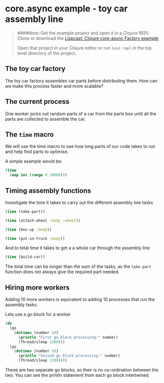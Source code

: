 # core.async example - toy car assembly line

>####Note::Get the example project and open it in a Clojure REPL
> Clone or download the [Lispcast: Clojure core-async Factory example](https://github.com/ericnormand/lispcast-clojure-core-async)
>
> Open that project in your Clojure editor or run `lein repl` in the top level directory of the project.


## The toy car factory

The toy car factory assembles car parts before distributing them.  How can we make this process faster and more scalable?


## The current process

One worker picks out random parts of a car from the parts box until all the parts are collected to assemble the car.



## The `time` macro

We will use the time macro to see how long parts of our code takes to run and help find parts to optimise.

A simple example would be:

```clojure
(time
  (map inc (range 0 10000)))
```


## Timing assembly functions

Investigate the time it takes to carry out the different assembly line tasks

```clojure
(time (take-part))

(time (attach-wheel :body :wheel))

(time (box-up :body))

(time (put-in-truck :body))
```

And to total time it takes to get a a whole car through the assembly line

```clojure
(time (build-car))
```

The total time can be longer than the sum of the tasks, as the `take-part` function does not always give the required part needed.


## Hiring more workers

Adding 10 more workers is equivalent to adding 10 processes that run the assembly tasks.

Lets use a go block for a worker

```clojure
(do
  (go
    (dotimes [number 10]
      (println "First go block processing:" number)
      (Thread/sleep 1200)))
  (go
    (dotimes [number 10]
      (println "Second go block processing:" number)
      (Thread/sleep 1200))))
```

These are two separate go blocks, so their is no co-ordination between the two.  You can see the println statement from each go block intertwined.

